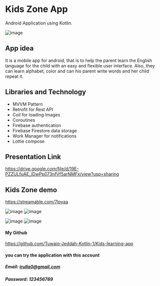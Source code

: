 # Kids Zone App
Android Application using Kotlin.


![image](https://user-images.githubusercontent.com/91476914/150309747-5bd5f843-da55-4b10-be21-4d55e699b75b.png)

## App idea
It is a mobile app for android, that is to help the parent learn the English language for the child with an easy and flexible user interface. Also, they can learn alphabet, color and can his parent write words and her child repeat it. 

## Libraries and Technology
- MVVM Pattern
- Retrofit for Rest API
- Coil for loading Images
- Coroutines
- Firebase authentication
- Firebase Firestore data storage
- Work Manager for notifications
- Lottie compose

## Presentation Link
https://drive.google.com/file/d/19E-PZZULfuAE_lDwPp073nfVf5arNMFx/view?usp=sharing

## Kids Zone demo
https://streamable.com/7lpyaa

![image](https://user-images.githubusercontent.com/91476914/150312009-edf89f53-bff1-4342-9e69-070d0dae9d5a.png)
![image](https://user-images.githubusercontent.com/91476914/150312059-426d7a76-41ab-4bda-80a8-7ee78d7dbbb5.png)

![image](https://user-images.githubusercontent.com/91476914/150312089-d3023894-3db8-4b9b-8981-ed592f090de4.png)
![image](https://user-images.githubusercontent.com/91476914/150312110-98bb3d7a-2757-45b6-946b-4e3ade70ed82.png)


#### My Github
https://github.com/Tuwaiq-Jeddah-Kotlin-1/Kids-learning-app
#### you can try the application with this account
##### Email: irulla0@gmail.com
##### Password: 123456789

